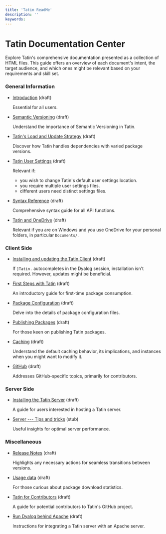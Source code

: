 ```yaml
---
title: 'Tatin ReadMe'
description: ''
keywords: 
---
```

Tatin Documentation Center
==========================


Explore Tatin's comprehensive documentation presented as a collection of HTML files. This guide offers an overview of each document's intent, the target audience, and which ones might be relevant based on your requirements and skill set.

### General Information

* [Introduction](introduction.md) (draft)

  Essential for all users.

* [Semantic Versioning](semanticversioning.md) (draft)

  Understand the importance of Semantic Versioning in Tatin.

* [Tatin's Load and Update Strategy](tatinsloadandupdatestrategy.md) (draft)

  Discover how Tatin handles dependencies with varied package versions.

* [Tatin User Settings](tatinusersettings.md) (draft)

  Relevant if:

  * you wish to change Tatin's default user settings location.
  * you require multiple user settings files.
  * different users need distinct settings files.

* [Syntax Reference](syntaxreference.md) (draft)

  Comprehensive syntax guide for all API functions.

* [Tatin and OneDrive](tatinandonedrive.md) (draft)

  Relevant if you are on Windows and you use OneDrive for your personal folders, in particular `Documents/`.


### Client Side

* [Installing and updating the Tatin Client](installingandupdatingthetatinclient.md) (draft)

  If `]Tatin.` autocompletes in the Dyalog session, installation isn't required. However, updates might be beneficial.

* [First Steps with Tatin](firststepswithtatin.md) (draft)

  An introductory guide for first-time package consumption.

* [Package Configuration](packageconfiguration.md) (draft)

  Delve into the details of package configuration files.

* [Publishing Packages](publishingpackages.md) (draft)

  For those keen on publishing Tatin packages.

* [Caching](caching.md) (draft)

  Understand the default caching behavior, its implications, and instances when you might want to modify it.

* [GitHub](github.md) (draft)

  Addresses GitHub-specific topics, primarily for contributors.

### Server Side

* [Installing the Tatin Server](installingthetatinserver.md) (draft)

  A guide for users interested in hosting a Tatin server.

* [Server --- Tips and tricks](server-tipsandtricks.md) (stub)

  Useful insights for optimal server performance.

### Miscellaneous

* [Release Notes](releasenotes.md) (draft)

  Highlights any necessary actions for seamless transitions between versions.

* [Usage data](usagedata.md) (draft)

  For those curious about package download statistics.

* [Tatin for Contributors](tatinforcontributors.md) (draft)

  A guide for potential contributors to Tatin's GitHub project.

* [Run Dyalog behind Apache](rundyalogbehindapache.md) (draft)

  Instructions for integrating a Tatin server with an Apache server.





